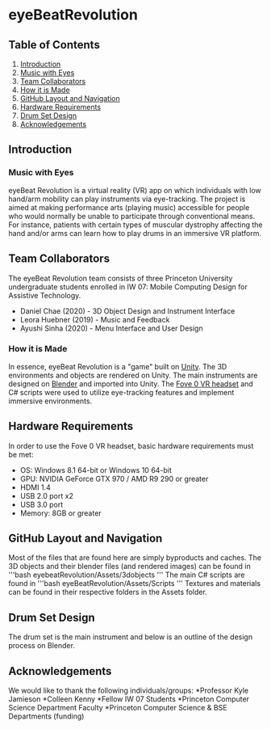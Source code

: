 # eyeBeatRevolution
## Table of Contents
1. [Introduction](#introduction)
  1. [Music with Eyes](#music-with-eyes1)
  2. [Team Collaborators](#team-collaborators2)
  3. [How it is Made](#how-it-is-made3)
2. [GitHub Layout and Navigation](#github-layout-and-navigation)
3. [Hardware Requirements](#hardware-requirements)
4. [Drum Set Design](#drum-set-design)
5. [Acknowledgements](#acknowledgements)

## Introduction
### Music with Eyes
eyeBeat Revolution is a virtual reality (VR) app on which individuals with low hand/arm mobility can play instruments via eye-tracking. The project is aimed at making performance arts (playing music) accessible for people who would normally be unable to participate through conventional means. For instance, patients with certain types of muscular dystrophy affecting the hand and/or arms can learn how to play drums in an immersive VR platform.

## Team Collaborators
The eyeBeat Revolution team consists of three Princeton University undergraduate students enrolled in IW 07: Mobile Computing Design for Assistive Technology.
* Daniel Chae (2020) - 3D Object Design and Instrument Interface
* Leora Huebner (2019) - Music and Feedback
* Ayushi Sinha (2020) - Menu Interface and User Design

### How it is Made 
In essence, eyeBeat Revolution is a "game" built on [Unity](https://unity3d.com/). The 3D environments and objects are rendered on Unity. The main instruments are designed on [Blender](https://www.blender.org/) and imported into Unity. The [Fove 0 VR headset](https://www.getfove.com/) and C# scripts were used to utilize eye-tracking features and implement immersive environments.

## Hardware Requirements
In order to use the Fove 0 VR headset, basic hardware requirements must be met:
* OS: Windows 8.1 64-bit or Windows 10 64-bit
* GPU: NVIDIA GeForce GTX 970 / AMD R9 290 or greater
* HDMI 1.4
* USB 2.0 port x2
* USB 3.0 port
* Memory: 8GB or greater

## GitHub Layout and Navigation
Most of the files that are found here are simply byproducts and caches. The 3D objects and their blender files (and rendered images) can be found in
'''bash
eyebeatRevolution/Assets/3dobjects
'''
The main C# scripts are found in 
'''bash
eyeBeatRevolution/Assets/Scripts
'''
Textures and materials can be found in their respective folders in the Assets folder.

## Drum Set Design
The drum set is the main instrument and below is an outline of the design process on Blender.

## Acknowledgements
We would like to thank the following individuals/groups:
*Professor Kyle Jamieson
*Colleen Kenny
*Fellow IW 07 Students
*Princeton Computer Science Department Faculty
*Princeton Computer Science & BSE Departments (funding)

